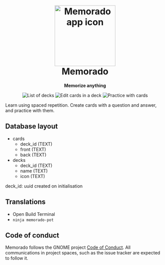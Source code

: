 <h1 align="center">
  <img src="data/icons/hicolor/scalable/apps/im.bernard.Memorado.svg" alt="Memorado app icon" width="192" height="192"/>
  <br>
  Memorado
</h1>

<p align="center"><strong>Memorize anything</strong></p>

<p align="center">
  <img src="/data/screenshots/decks.png" alt="List of decks"/>
  <img src="/data/screenshots/edit-deck.png" alt="Edit cards in a deck"/>
  <img src="/data/screenshots/practice.png" alt="Practice with cards"/>
</p>

Learn using spaced repetition. Create cards with a question and answer, and practice with them.

## Database layout

- cards
    - deck_id   (TEXT)
    - front     (TEXT)
    - back      (TEXT)
- decks
    - deck_id   (TEXT)
    - name      (TEXT)
    - icon      (TEXT)

deck_id: uuid created on initialisation

## Translations

- Open Build Terminal
- `ninja memorado-pot`

## Code of conduct

Memorado follows the GNOME project [Code of Conduct](./code-of-conduct.md). All
communications in project spaces, such as the issue tracker are expected to follow it.


